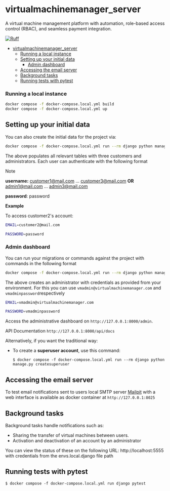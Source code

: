 # virtualmachinemanager_server

A virtual machine management platform with automation, role-based access control (RBAC), and seamless payment integration.

[![Ruff](https://img.shields.io/endpoint?url=https://raw.githubusercontent.com/astral-sh/ruff/main/assets/badge/v2.json)](https://github.com/astral-sh/ruff)


- [virtualmachinemanager\_server](#virtualmachinemanager_server)
    - [Running a local instance](#running-a-local-instance)
  - [Setting up your initial data](#setting-up-your-initial-data)
    - [Admin dashboard](#admin-dashboard)
  - [Accessing the email server](#accessing-the-email-server)
  - [Background tasks](#background-tasks)
  - [Running tests with pytest](#running-tests-with-pytest)



### Running a local instance

```bash
docker compose -f docker-compose.local.yml build
docker compose -f docker-compose.local.yml up
```

## Setting up your initial data


You can also create the initial data for the project via:
```bash
docker compose -f docker-compose.local.yml run --rm django python manage.py initializedata
```

The above populates all relevant tables with three customers and administrators.
Each user can authenticate with the following format

> [!NOTE]
> **username:** customer1@mail.com ... customer3@mail.com **OR** admin1@mail.com ... admin3@mail.com
>
> **password**: password
>
**Example**

To access customer2's account:

```bash
EMAIL=customer2@mail.com

PASSWORD=password
```
### Admin dashboard
You can run your migrations or commands against the project with commands in the following format
```bash
docker compose -f docker-compose.local.yml run --rm django python manage.py createadmin
```


The above creates an administrator with credentials as provided from your environment. For this you can use `vmadmin@virtualmachinemanager.com` and `vmadminpassword`respectively

```bash
EMAIL=vmadmin@virtualmachinemanager.com

PASSWORD=vmadminpassword
```

Access the administrative dashboard on `http://127.0.0.1:8000/admin`.

API Documentation `http://127.0.0.1:8000/api/docs`


Alternatively, if you want the traditional way:

- To create a **superuser account**, use this command:

      $ docker compose -f docker-compose.local.yml run --rm django python manage.py createsuperuser
## Accessing the email server

To test email notifications sent to users local SMTP server [Mailpit](https://github.com/axllent/mailpit) with a web interface is available as docker container at `http://127.0.0.1:8025`

## Background tasks
Background tasks handle notifications such as:

- Sharing the transfer of virtual machines between users.
- Activation and deactivation of an account by an administrator

You can view the status of these on the following URL: http://localhost:5555 with credentials from the envs.local.django file path

## Running tests with pytest

    $ docker compose -f docker-compose.local.yml run django pytest
